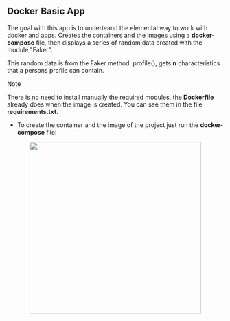 ## Docker Basic App
The goal with this app is to underteand the elemental way to work with docker and apps. Creates the containers and the images using a **docker-compose** file, then displays a series of random data created with the module "Faker". <br>

This random data is from the Faker method .profile(), gets **n** characteristics that a persons profile can contain.

> [!NOTE]
> There is no need to install manually the required modules, the **Dockerfile** already does when the image is created. You can see them in the file **requirements.txt**.

+ To create the container and the image of the project just run the **docker-compose** file:
<p align="center" style="margin-bottom: 0px !important;">
  <img width="400"  src="images/command1.png" align="center">
</p>
